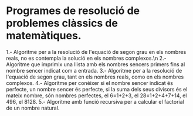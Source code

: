 # Programes de resolució de problemes clàssics de matemàtiques.
1.- Algoritme per a la resolució de l'equació de segon grau en els nombres reals, no es contempla la solució en els nombres complexos.\n
2.- Algoritme que imprimix una llista amb els nombres sencers primers fins al nombre sencer indicat com a entrada.
3.- Algoritme per a la resolucíó de l'equació de segon grau, tant en els nombres reals, como en els nombres complexos.
4.- Algoritme per conèixer si el nombre sencer indicat és perfecte, un nombre sencer és perfecte, si la suma dels seus divisors és el mateix nombre, són nombres perfectes, el 6=1+2+3, el 28=1+2+4+7+14, el 496, el 8128. 
5.- Algoritme amb funció recursiva per a calcular el factorial de un nombre natural.
